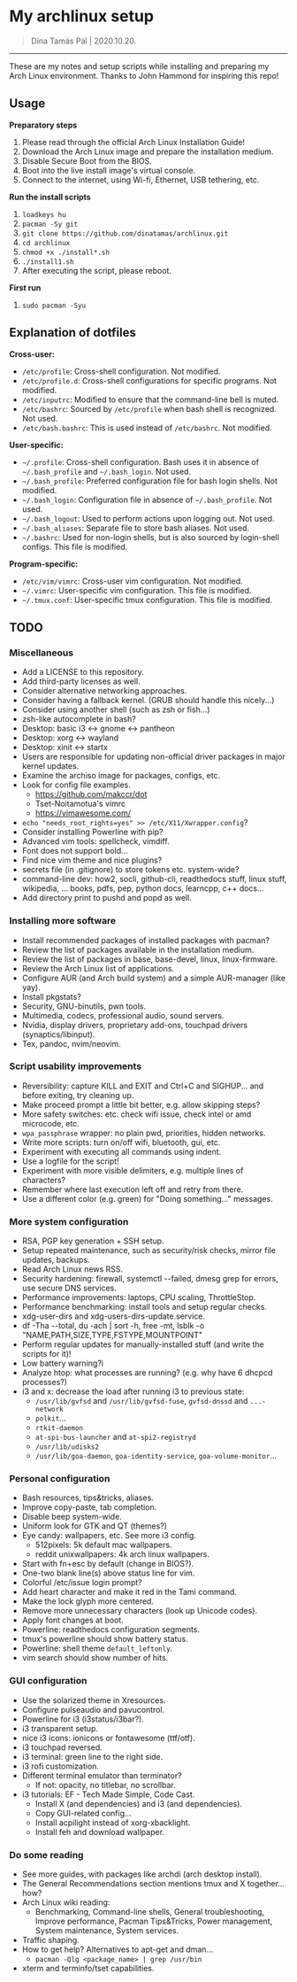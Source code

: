 # My archlinux setup

> Dina Tamás Pál | 2020.10.20.

------------------------------

These are my notes and setup scripts while installing and preparing my Arch
Linux environment. Thanks to John Hammond for inspiring this repo!

## Usage

__Preparatory steps__
1. Please read through the official Arch Linux Installation Guide!
1. Download the Arch Linux image and prepare the installation medium.
1. Disable Secure Boot from the BIOS.
1. Boot into the live install image's virtual console.
1. Connect to the internet, using Wi-fi, Ethernet, USB tethering, etc.

__Run the install scripts__
1. `loadkeys hu`
1. `pacman -Sy git`
1. `git clone https://github.com/dinatamas/archlinux.git`
1. `cd archlinux`
1. `chmod +x ./install*.sh`
1. `./install1.sh`
1. After executing the script, please reboot.

__First run__
1. `sudo pacman -Syu`

## Explanation of dotfiles

**Cross-user:**
* `/etc/profile`: Cross-shell configuration. Not modified.
* `/etc/profile.d`: Cross-shell configurations for specific programs. Not modified.
* `/etc/inputrc`: Modified to ensure that the command-line bell is muted.
* `/etc/bashrc`: Sourced by `/etc/profile` when bash shell is recognized. Not used.
* `/etc/bash.bashrc`: This is used instead of `/etc/bashrc`. Not modified.

**User-specific:**
* `~/.profile`: Cross-shell configuration. Bash uses it in absence of `~/.bash_profile` and `~/.bash_login`. Not used.
* `~/.bash_profile`: Preferred configuration file for bash login shells. Not modified.
* `~/.bash_login`: Configuration file in absence of `~/.bash_profile`. Not used.
* `~/.bash_logout`: Used to perform actions upon logging out. Not used.
* `~/.bash_aliases`: Separate file to store bash aliases. Not used.
* `~/.bashrc`: Used for non-login shells, but is also sourced by login-shell configs. This file is modified.

**Program-specific:**
* `/etc/vim/vimrc`: Cross-user vim configuration. Not modified.
* `~/.vimrc`: User-specific vim configuration. This file is modified.
* `~/.tmux.conf`: User-specific tmux configuration. This file is modified.

## TODO

### Miscellaneous
* Add a LICENSE to this repository.
* Add third-party licenses as well.
* Consider alternative networking approaches.
* Consider having a fallback kernel. (GRUB should handle this nicely...)
* Consider using another shell (such as zsh or fish...)
* zsh-like autocomplete in bash?
* Desktop: basic i3 <-> gnome <-> pantheon
* Desktop: xorg <-> wayland
* Desktop: xinit <-> startx
* Users are responsible for updating non-official driver packages in major kernel updates.
* Examine the archiso image for packages, configs, etc.
* Look for config file examples.
    * https://github.com/makccr/dot
    * Tset-Noitamotua's vimrc
    * https://vimawesome.com/
* `echo "needs_root_rights=yes" >> /etc/X11/Xwrapper.config`?
* Consider installing Powerline with pip?
* Advanced vim tools: spellcheck, vimdiff.
* Font does not support bold...
* Find nice vim theme and nice plugins?
* secrets file (in .gitignore) to store tokens etc. system-wide?
* command-line dev: how2, socli, github-cli, readthedocs stuff, linux stuff, wikipedia, ...
  books, pdfs, pep, python docs, learncpp, c++ docs...
* Add directory print to pushd and popd as well.

### Installing more software
* Install recommended packages of installed packages with pacman?
* Review the list of packages available in the installation medium.
* Review the list of packages in base, base-devel, linux, linux-firmware.
* Review the Arch Linux list of applications.
* Configure AUR (and Arch build system) and a simple AUR-manager (like yay).
* Install pkgstats?
* Security, GNU-binutils, pwn tools.
* Multimedia, codecs, professional audio, sound servers.
* Nvidia, display drivers, proprietary add-ons, touchpad drivers (synaptics/libinput).
* Tex, pandoc, nvim/neovim.

### Script usability improvements
* Reversibility: capture KILL and EXIT and Ctrl+C and SIGHUP... and before exiting, try cleaning up.
* Make proceed prompt a little bit better, e.g. allow skipping steps?
* More safety switches: etc. check wifi issue, check intel or amd microcode, etc.
* `wpa_passphrase` wrapper: no plain pwd, priorities, hidden networks.
* Write more scripts: turn on/off wifi, bluetooth, gui, etc.
* Experiment with executing all commands using indent.
* Use a logfile for the script!
* Experiment with more visible delimiters, e.g. multiple lines of characters?
* Remember where last execution left off and retry from there.
* Use a different color (e.g. green) for "Doing something..." messages.

### More system configuration
* RSA, PGP key generation + SSH setup.
* Setup repeated maintenance, such as security/risk checks, mirror file updates, backups.
* Read Arch Linux news RSS.
* Security hardening: firewall, systemctl --failed, dmesg grep for errors, use secure DNS services.
* Performance improvements: laptops, CPU scaling, ThrottleStop.
* Performance benchmarking: install tools and setup regular checks.
* xdg-user-dirs and xdg-users-dirs-update.service.
* df -Tha --total, du -ach | sort -h, free -mt, lsblk -o "NAME,PATH,SIZE,TYPE,FSTYPE,MOUNTPOINT"
* Perform regular updates for manually-installed stuff (and write the scripts for it)!
* Low battery warning?i
* Analyze htop: what processes are running? (e.g. why have 6 dhcpcd processes?)
* i3 and x: decrease the load after running i3 to previous state:
    * `/usr/lib/gvfsd` and `/usr/lib/gvfsd-fuse`, `gvfsd-dnssd` and `...-network`
    * `polkit`...
    * `rtkit-daemon`
    * `at-spi-bus-launcher` and `at-spi2-registryd`
    * `/usr/lib/udisks2`
    * `/usr/lib/goa-daemon`, `goa-identity-service`, `goa-volume-monitor`...

### Personal configuration
* Bash resources, tips&tricks, aliases.
* Improve copy-paste, tab completion.
* Disable beep system-wide.
* Uniform look for GTK and QT (themes?)
* Eye candy: wallpapers, etc. See more i3 config.
    * 512pixels: 5k default mac wallpapers.
    * reddit unixwallpapers: 4k arch linux wallpapers.
* Start with fn+esc by default (change in BIOS?).
* One-two blank line(s) above status line for vim.
* Colorful /etc/issue login prompt?
* Add heart character and make it red in the Tami command.
* Make the lock glyph more centered.
* Remove more unnecessary characters (look up Unicode codes).
* Apply font changes at boot.
* Powerline: readthedocs configuration segments.
* tmux's powerline should show battery status.
* Powerline: shell theme `default_leftonly`.
* vim search should show number of hits.

### GUI configuration
* Use the solarized theme in Xresources.
* Configure pulseaudio and pavucontrol.
* Powerline for i3 (i3status/i3bar?).
* i3 transparent setup.
* nice i3 icons: ionicons or fontawesome (ttf/otf).
* i3 touchpad reversed.
* i3 terminal: green line to the right side.
* i3 rofi customization.
* Different terminal emulator than terminator?
    * If not: opacity, no titlebar, no scrollbar.
* i3 tutorials: EF - Tech Made Simple, Code Cast.
    * Install X (and dependencies) and i3 (and dependencies).
    * Copy GUI-related config...
    * Install acpilight instead of xorg-xbacklight.
    * Install feh and download wallpaper.

### Do some reading
* See more guides, with packages like archdi (arch desktop install).
* The General Recommendations section mentions tmux and X together... how?
* Arch Linux wiki reading:
    * Benchmarking, Command-line shells, General troubleshooting, Improve performance, Pacman Tips&Tricks, Power management, System maintenance, System services.
* Traffic shaping.
* How to get help? Alternatives to apt-get and dman...
    * `pacman -Qlg <package_name> | grep /usr/bin`
* xterm and terminfo/tset capabilities.
